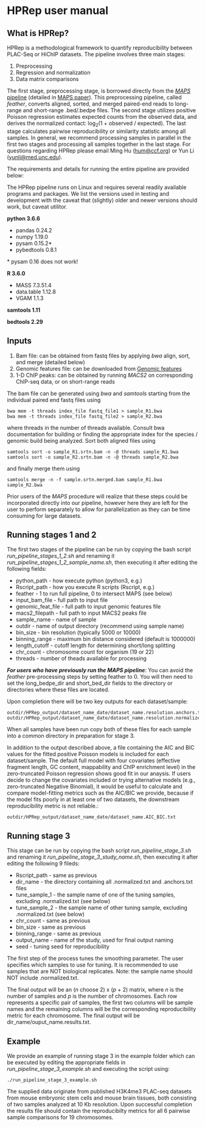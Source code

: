 # HPRep user manual
## What is HPRep?
HPRep is a methodological framework to quantify reproducibility between PLAC-Seq or HiChIP datasets. The pipeline involves three main stages:
1. Preprocessing
2. Regression and normalization
3. Data matrix comparisons
 
The first stage, preprocessing stage, is borrowed directly from the [<em>MAPS</em> pipeline](https://github.com/HuMingLab/MAPS) (detailed in [MAPS paper](https://journals.plos.org/ploscompbiol/article?id=10.1371/journal.pcbi.1006982)). This preprocessing pipeline, called <em>feather</em>, converts aligned, sorted, and merged paired-end reads to long-range and short-range .bed/.bedpe files. The second stage utilizes positive Poisson regression estimates expected counts from the observed data, and derives the normalized contact: log<sub>2</sub>(1 + observed / expected). The last stage calculates pairwise reproducibility or similarity statistic among all samples. In general, we recommend processing samples in parallel in the first two stages and processing all samples together in the last stage. For questions regarding HPRep please email Ming Hu (hum@ccf.org) or Yun Li (yunli@med.unc.edu).

The requirements and details for running the entire pipeline are provided below:

The HPRep pipeline runs on Linux and requires several readily available programs and packages. We list the versions used in testing and development with the caveat that (slightly) older and newer versions should work, but caveat utilitor.

**python 3.6.6**
* pandas 0.24.2
* numpy 1.19.0
* pysam 0.15.2\*
* pybedtools 0.8.1

\* pysam 0.16 does not work!

**R 3.6.0**
* MASS 7.3.51.4
* data.table 1.12.8
* VGAM 1.1.3

**samtools 1.11**

**bedtools 2.29**

## Inputs
1. Bam file: can be obtained from fastq files by applying <em>bwa</em> align, sort, and merge (detailed below)
2. Genomic features file: can be downloaded from [Genomic features](http://enhancer.sdsc.edu/yunjiang/resources/genomic_features/)
3. 1-D ChIP peaks: can be obtained by running <em>MACS2</em> on corresponding ChIP-seq data, or on short-range reads

The bam file can be generated using <em>bwa</em> and <em>samtools</em> starting from the individual paired end fastq files using
```
bwa mem -t threads index_file fastq_file1 > sample_R1.bwa
bwa mem -t threads index_file fastq_file2 > sample_R2.bwa
```
where threads in the number of threads available. Consult bwa documentation for building or finding the appropriate index for the species / genomic build being analyzed. Sort both aligned files using
```
samtools sort -o sample_R1.srtn.bam -n -@ threads sample_R1.bwa
samtools sort -o sample_R2.srtn.bam -n -@ threads sample_R2.bwa
```
and finally merge them using
```
samtools merge -n -f sample.srtn.merged.bam sample_R1.bwa sample_R2.bwa
```
Prior users of the <em>MAPS</em> procedure will realize that these steps could be incorporated directly into our pipeline, however here they are left for the user to perform separately to allow for parallelization as they can be time consuming for large datasets.

## Running stages 1 and 2
The first two stages of the pipeline can be run by copying the bash script <em>run_pipeline_stages_1_2.sh</em> and renaming it <em>run_pipeline_stages_1_2_sample_name.sh</em>, then executing it after editing the following fields:

* python_path - how execute python (python3, e.g.)
* Rscript_path - how you execute R scripts (Rscript, e.g.)
* feather - 1 to run full pipeline, 0 to intersect MAPS (see below)
* input_bam_file - full path to input file
* genomic_feat_file - full path to input genomic features file
* macs2_filepath - full path to input MACS2 peaks file
* sample_name - name of sample
* outdir - name of output directory (recommend using sample name)
* bin_size - bin resolution (typically 5000 or 10000)
* binning_range - maximum bin distance considered (default is 1000000)
* length_cutoff - cutoff length for determining short/long splitting
* chr_count - chromosome count for organism (19 or 22)
* threads - number of theads available for processing

***For users who have previously run the MAPS pipeline***: You can avoid the <em>feather</em> pre-processing steps by setting feather to 0. You will then need to set the long_bedpe_dir and short_bed_dir fields to the directory or directories where these files are located.
  
Upon completion there will be two key outputs for each dataset/sample: 
```
outdir/HPRep_output/dataset_name_date/dataset_name.resolution.anchors.txt
outdir/HPRep_output/dataset_name_date/dataset_name.resolution.normalized.txt
```
When all samples have been run copy both of these files for each sample into a common directory in preparation for stage 3.

In addition to the output described above, a file containing the AIC and BIC values for the fitted positive Poisson models is included for each dataset/sample. The default full model with four covariates (effective fragment length, GC content, mappability and ChIP enrichment level) in the zero-truncated Poisson regression shows good fit in our anaysis. If users decide to change the covariates included or trying alternative models (e.g., zero-truncated Negative Binomial), it would be useful to calculate and compare model-fitting metrics such as the AIC/BIC we provide, because if the model fits poorly in at least one of two datasets, the downstream reproducibility metric is not reliable.:
```
outdir/HPRep_output/dataset_name_date/dataset_name.AIC_BIC.txt
```

## Running stage 3
This stage can be run by copying the bash script <em>run_pipeline_stage_3.sh</em> and renaming it <em>run_pipeline_stage_3_study_name.sh</em>, then executing it after editing the following 9 fileds:

* Rscript_path - same as previous
* dir_name - the directory containing all .normalized.txt and .anchors.txt files
* tune_sample_1 - the sample name of one of the tuning samples, excluding .normalized.txt (see below)
* tune_sample_2 - the sample name of other tuning sample, excluding .normalized.txt (see below)
* chr_count - same as previous
* bin_size - same as previous
* binning_range - same as previous
* output_name - name of the study, used for final output naming
* seed - tuning seed for reproducibility

The first step of the process tunes the smoothing parameter. The user specifies which samples to use for tuning. It is recommended to use samples that are NOT biological replicates. Note: the sample name should NOT include .normalized.txt.

The final output will be an (<em>n</em> choose 2) x (<em>p</em> + 2) matrix, where <em>n</em> is the number of samples and <em>p</em> is the number of chromosomes. Each row represents a specific pair of samples, the first two columns will be sample names and the remaining columns will be the corresponding reproducibility metric for each chromosome. The final output will be dir_name/ouput_name.results.txt.

## Example 
We provide an example of running stage 3 in the example folder which can be executed by editing the appropriate fields in <em>run_pipeline_stage_3_example.sh</em> and executing the script using:
```
./run_pipeline_stage_3_example.sh
```
The supplied data originate from published H3K4me3 PLAC-seq datasets from mouse embryonic stem cells and mouse brain tissues, both consisting of two samples analyzed at 10 Kb resolution. Upon successful completion the results file should contain the reproducibilty metrics for all 6 pairwise sample comparisons for 19 chromosomes.


